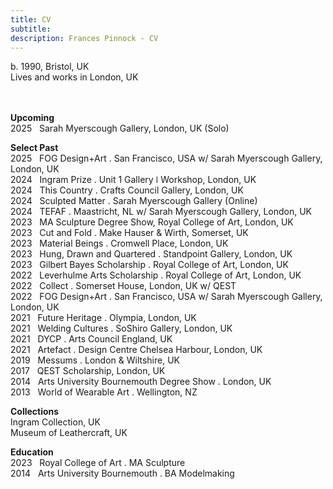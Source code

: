 ```yaml
---
title: CV
subtitle: 
description: Frances Pinnock - CV
---
```

  
b. 1990, Bristol, UK  
Lives and works in London, UK  
<br />
<br />

**Upcoming**    
2025&nbsp;&nbsp;&nbsp;Sarah Myerscough Gallery, London, UK (Solo) 

**Select Past**  
2025&nbsp;&nbsp;&nbsp;FOG Design+Art . San Francisco, USA w/ Sarah Myerscough Gallery, London, UK  
2024&nbsp;&nbsp;&nbsp;Ingram Prize . Unit 1 Gallery ǀ Workshop, London, UK  
2024&nbsp;&nbsp;&nbsp;This Country . Crafts Council Gallery, London, UK  
2024&nbsp;&nbsp;&nbsp;Sculpted Matter . Sarah Myerscough Gallery (Online)  
2024&nbsp;&nbsp;&nbsp;TEFAF . Maastricht, NL w/ Sarah Myerscough Gallery, London, UK  
2023&nbsp;&nbsp;&nbsp;MA Sculpture Degree Show, Royal College of Art, London, UK  
2023&nbsp;&nbsp;&nbsp;Cut and Fold . Make Hauser & Wirth, Somerset, UK  
2023&nbsp;&nbsp;&nbsp;Material Beings . Cromwell Place, London, UK  
2023&nbsp;&nbsp;&nbsp;Hung, Drawn and Quartered . Standpoint Gallery, London, UK  
2023&nbsp;&nbsp;&nbsp;Gilbert Bayes Scholarship . Royal College of Art, London, UK  
2022&nbsp;&nbsp;&nbsp;Leverhulme Arts Scholarship . Royal College of Art, London, UK  
2022&nbsp;&nbsp;&nbsp;Collect . Somerset House, London, UK  w/ QEST  
2022&nbsp;&nbsp;&nbsp;FOG Design+Art . San Francisco, USA w/ Sarah Myerscough Gallery, London, UK   
2021&nbsp;&nbsp;&nbsp;Future Heritage . Olympia, London, UK  
2021&nbsp;&nbsp;&nbsp;Welding Cultures . SoShiro Gallery, London, UK  
2021&nbsp;&nbsp;&nbsp;DYCP . Arts Council England, UK  
2021&nbsp;&nbsp;&nbsp;Artefact . Design Centre Chelsea Harbour, London, UK  
2019&nbsp;&nbsp;&nbsp;Messums . London & Wiltshire, UK  
2017&nbsp;&nbsp;&nbsp;QEST Scholarship, London, UK  
2014&nbsp;&nbsp;&nbsp;Arts University Bournemouth Degree Show . London, UK  
2013&nbsp;&nbsp;&nbsp;World of Wearable Art . Wellington, NZ  

**Collections**  
Ingram Collection, UK  
Museum of Leathercraft, UK  

**Education**  
2023&nbsp;&nbsp;&nbsp;Royal College of Art . MA Sculpture  
2014&nbsp;&nbsp;&nbsp;Arts University Bournemouth . BA Modelmaking 


  










 



  










 











